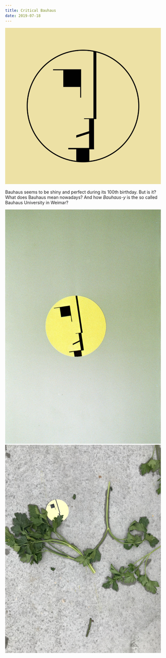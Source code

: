 ```yaml
---
title: Critical Bauhaus
date: 2019-07-18
---
```

![Critical Bauhaus](/img/criticalbauhaus_01.jpg)

Bauhaus seems to be shiny and perfect during its 100th birthday. But is it? What does Bauhaus mean nowadays? And how _Bauhaus-y_ is the so called Bauhaus University in Weimar?

![Critical Bauhaus on the Door](/img/criticalbauhaus_02.jpg)
![Critical Bauhaus served with Parsley](/img/criticalbauhaus_03.jpg)
